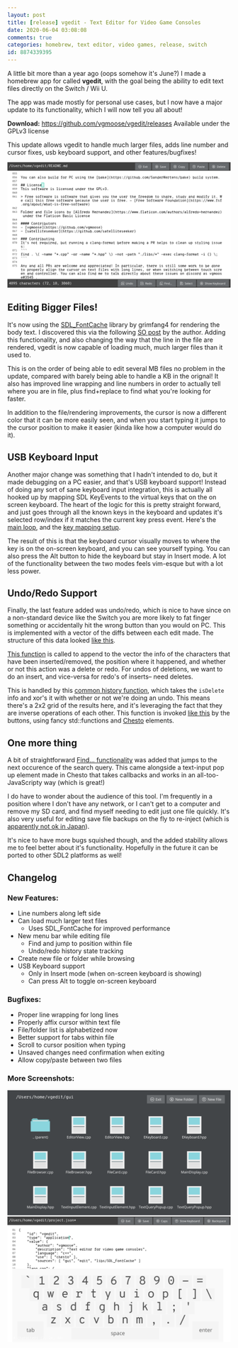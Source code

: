 ```yaml
---
layout: post
title: [release] vgedit - Text Editor for Video Game Consoles
date: 2020-06-04 03:08:08
comments: true
categories: homebrew, text editor, video games, release, switch
id: 8874339395
---
```


A little bit more than a year ago (oops somehow it's June?) I made a homebrew app for called **vgedit**, with the goal being the ability to edit text files directly on the Switch / Wii U.

The app was made mostly for personal use cases, but I now have a major update to its functionality, which I will now tell you all about!

**Download:** https://github.com/vgmoose/vgedit/releases
Available under the GPLv3 license

This update allows vgedit to handle much larger files, adds line number and  cursor fixes, usb keyboard support, and other features/bugfixes!

![editing](screen2.png)

## Editing Bigger Files!

It's now using the [SDL_FontCache](https://github.com/grimfang4/SDL_FontCache) library by grimfang4 for rendering the body text. I discovered this via the following [SO post](https://stackoverflow.com/a/29725751) by the author. Adding this functionality, and also changing the way that the line in the file are rendered, vgedit is now capable of loading much, much larger files than it used to.

This is on the order of being able to edit several MB files no problem in the update, compared with barely being able to handle a KB in the orignal! It also has improved line wrapping and line numbers in order to actually tell where you are in file, plus find+replace to find what you're looking for faster.

In addition to the file/rendering improvements, the cursor is now a different color that it can be more easily seen, and when you start typing it jumps to the cursor position to make it easier (kinda like how a computer would do it).

## USB Keyboard Input

Another major change was something that I hadn't intended to do, but it made debugging on a PC easier, and that's USB keyboard support! Instead of doing any sort of sane keyboard input integration, this is actually all hooked up by mapping SDL KeyEvents to the virtual keys that on the on screen keyboard. The heart of the logic for this is pretty straight forward, and just goes through all the known keys in the keyboard and updates it's selected row/index if it matches the current key press event. Here's the [main loop](https://github.com/vgmoose/vgedit/blob/3faf3e981856e71db711c8460933e9d9fec0edf9/gui/EKeyboard.cpp#L323-L342), and the [key mapping setup](https://github.com/vgmoose/vgedit/blob/3faf3e981856e71db711c8460933e9d9fec0edf9/gui/EKeyboard.hpp#L37-L42).

The result of this is that the keyboard cursor visually moves to where the key is on the on-screen keyboard, and you can see yourself typing. You can also press the Alt button to hide the keyboard but stay in Insert mode. A lot of the functionality between the two modes feels vim-esque but with a lot less power.

## Undo/Redo Support

Finally, the last feature added was undo/redo, which is nice to have since on a non-standard device like the Switch you are more likely to fat finger something or accidentally hit the wrong button than you would on PC. This is implemented with a vector of the diffs between each edit made. The structure of this data looked [like this](https://github.com/vgmoose/vgedit/blob/3faf3e981856e71db711c8460933e9d9fec0edf9/edit/Editor.hpp#L13-L17).

[This function](https://github.com/vgmoose/vgedit/blob/3faf3e981856e71db711c8460933e9d9fec0edf9/edit/Editor.cpp#L71-L79) is called to append to the vector the info of the characters that have been inserted/removed, the position where it happened, and whether or not this action was a delete or redo. For undos of deletions, we want to do an insert, and vice-versa for redo's of inserts– need deletes.

This is handled by this [common history function](https://github.com/vgmoose/vgedit/blob/3faf3e981856e71db711c8460933e9d9fec0edf9/gui/Toolbar.cpp#L20-L52), which takes the `isDelete` info and xor's it with whether or not we're doing an undo. This means there's a 2x2 grid of the results here, and it's leveraging the fact that they are inverse operations of each other. This function is invoked [like this](https://github.com/vgmoose/vgedit/blob/3faf3e981856e71db711c8460933e9d9fec0edf9/gui/Toolbar.cpp#L142-L154) by the buttons, using fancy std::functions and [Chesto](https://gitlab.com/4tu/chesto) elements.

## One more thing
A bit of straightforward [Find... functionality](https://github.com/vgmoose/vgedit/blob/3faf3e981856e71db711c8460933e9d9fec0edf9/gui/Toolbar.cpp#L157-L187) was added that jumps to the next occurence of the search query. This came alongside a text-input pop up element made in Chesto that takes callbacks and works in an all-too-JavaScripty way (which is great!)

I do have to wonder about the audience of this tool. I'm frequently in a position where I don't have any network, or I can't get to a computer and remove my SD card, and find myself needing to edit just one file quickly. It's also very useful for editing save file backups on the fly to re-inject (which is [apparently not ok in Japan](https://ekgaming.com/2019/01/04/japan-makes-console-modding-and-save-game-editors-illegal/)).

It's nice to have more bugs squished though, and the added stability allows me to feel better about it's functionality. Hopefully in the future it can be ported to other SDL2 platforms as well!

## Changelog

### New Features:
- Line numbers along left side
- Can load much larger text files
    - Uses SDL_FontCache for improved performance 
- New menu bar while editing file
    - Find and jump to position within file
    - Undo/redo history state tracking
- Create new file or folder while browsing
- USB Keyboard support
    - Only in Insert mode (when on-screen keyboard is showing)
    - Can press Alt to toggle on-screen keyboard

### Bugfixes:
- Proper line wrapping for long lines
- Properly affix cursor within text file
- File/folder list is alphabetized now
- Better support for tabs within file
- Scroll to cursor position when typing
- Unsaved changes need confirmation when exiting
- Allow copy/paste between two files

### More Screenshots:
![browser](screen1.png)
![editing2](screen3.png)